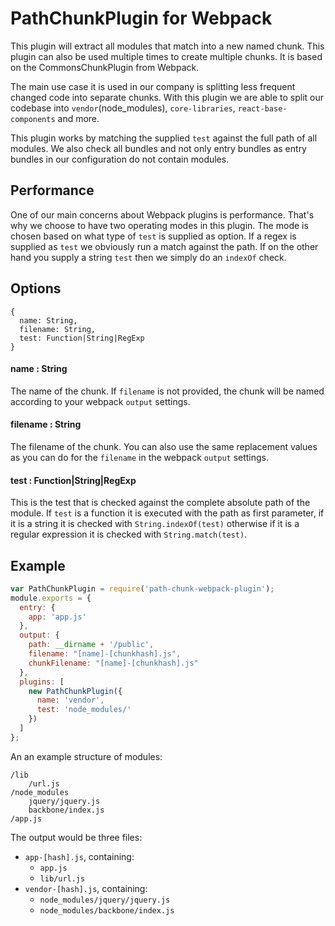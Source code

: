 # PathChunkPlugin for Webpack

This plugin will extract all modules that match into a new named chunk. This plugin can also be used multiple times to
create multiple chunks. It is based on the CommonsChunkPlugin from Webpack.

The main use case it is used in our company is splitting less frequent changed code into separate chunks. With this plugin we
are able to split our codebase into `vendor`(node_modules), `core-libraries`, `react-base-components` and more.

This plugin works by matching the supplied `test` against the full path of all modules. We also check all bundles and not only entry bundles as entry bundles in our configuration do not contain modules.

## Performance

One of our main concerns about Webpack plugins is performance. That's why we choose to have two operating modes in this plugin.
The mode is chosen based on what type of `test` is supplied as option. If a regex is supplied as `test` we obviously run a match
against the path. If on the other hand you supply a string `test` then we simply do an `indexOf` check.

## Options

```
{
  name: String,
  filename: String,
  test: Function|String|RegExp
}
```

#### name : String
The name of the chunk. If `filename` is not provided, the chunk will be named according to your webpack `output` settings.

#### filename : String
The filename of the chunk. You can also use the same replacement values as you can do for the `filename` in the webpack `output` settings.

#### test : Function|String|RegExp
This is the test that is checked against the complete absolute path of the module. If `test` is a function it is executed with the path as first parameter, if it is a string it is checked with ```String.indexOf(test)``` otherwise if it is a regular expression it is checked with ```String.match(test)```.

## Example

```js
var PathChunkPlugin = require('path-chunk-webpack-plugin');
module.exports = {
  entry: {
    app: 'app.js'
  },
  output: {
    path: __dirname + '/public',
    filename: "[name]-[chunkhash].js",
    chunkFilename: "[name]-[chunkhash].js"
  },
  plugins: [
    new PathChunkPlugin({
      name: 'vendor',
      test: 'node_modules/'
    })
  ]
};
```

An an example structure of modules:

```
/lib
    /url.js
/node_modules
    jquery/jquery.js
    backbone/index.js
/app.js
```

The output would be three files:

- `app-[hash].js`, containing:
    - `app.js`
    - `lib/url.js`
- `vendor-[hash].js`, containing:
    - `node_modules/jquery/jquery.js`
    - `node_modules/backbone/index.js`
